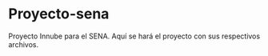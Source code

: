 # Proyecto-sena
Proyecto Innube para el SENA. Aquí se hará el proyecto con sus respectivos archivos.

